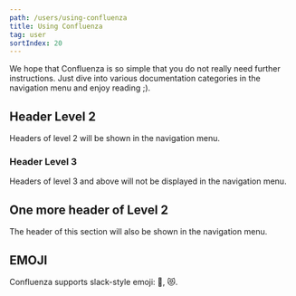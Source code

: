 ```yaml
---
path: /users/using-confluenza
title: Using Confluenza
tag: user
sortIndex: 20
---
```


We hope that Confluenza is so simple that you do not really need further
instructions. Just dive into various documentation categories in
the navigation menu and enjoy reading ;).

## Header Level 2

Headers of level 2 will be shown in the navigation menu.

### Header Level 3

Headers of level 3 and above will not be displayed in the navigation menu.

## One more header of Level 2

The header of this section will also be shown in the navigation menu.

## EMOJI

Confluenza supports slack-style emoji: :tada:, :heart_eyes_cat:.